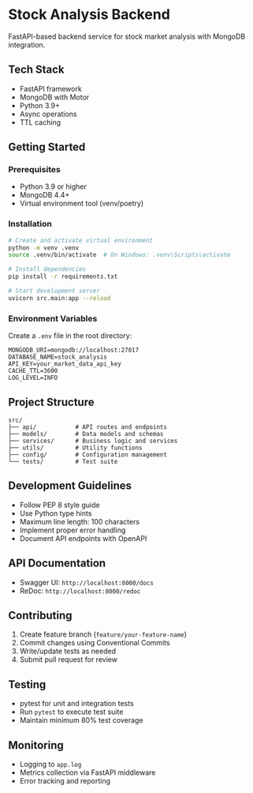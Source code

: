 # Stock Analysis Backend

FastAPI-based backend service for stock market analysis with MongoDB integration.

## Tech Stack
- FastAPI framework
- MongoDB with Motor
- Python 3.9+
- Async operations
- TTL caching

## Getting Started

### Prerequisites
- Python 3.9 or higher
- MongoDB 4.4+
- Virtual environment tool (venv/poetry)

### Installation
```bash
# Create and activate virtual environment
python -m venv .venv
source .venv/bin/activate  # On Windows: .venv\Scripts\activate

# Install dependencies
pip install -r requirements.txt

# Start development server
uvicorn src.main:app --reload
```

### Environment Variables
Create a `.env` file in the root directory:
```
MONGODB_URI=mongodb://localhost:27017
DATABASE_NAME=stock_analysis
API_KEY=your_market_data_api_key
CACHE_TTL=3600
LOG_LEVEL=INFO
```

## Project Structure
```
src/
├── api/           # API routes and endpoints
├── models/        # Data models and schemas
├── services/      # Business logic and services
├── utils/         # Utility functions
├── config/        # Configuration management
└── tests/         # Test suite
```

## Development Guidelines
- Follow PEP 8 style guide
- Use Python type hints
- Maximum line length: 100 characters
- Implement proper error handling
- Document API endpoints with OpenAPI

## API Documentation
- Swagger UI: `http://localhost:8000/docs`
- ReDoc: `http://localhost:8000/redoc`

## Contributing
1. Create feature branch (`feature/your-feature-name`)
2. Commit changes using Conventional Commits
3. Write/update tests as needed
4. Submit pull request for review

## Testing
- pytest for unit and integration tests
- Run `pytest` to execute test suite
- Maintain minimum 80% test coverage

## Monitoring
- Logging to `app.log`
- Metrics collection via FastAPI middleware
- Error tracking and reporting
